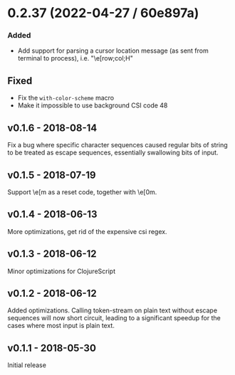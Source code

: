 # 0.2.37 (2022-04-27 / 60e897a)

### Added

- Add support for parsing a cursor location message (as sent from terminal to process), i.e. "\e[row;col;H"

## Fixed

- Fix the `with-color-scheme` macro
- Make it impossible to use background CSI code 48

## v0.1.6 - 2018-08-14

Fix a bug where specific character sequences caused regular bits of string to be
treated as escape sequences, essentially swallowing bits of input.

## v0.1.5 - 2018-07-19

Support \e[m as a reset code, together with \e[0m.

## v0.1.4 - 2018-06-13

More optimizations, get rid of the expensive csi regex.

## v0.1.3 - 2018-06-12

Minor optimizations for ClojureScript

## v0.1.2 - 2018-06-12

Added optimizations. Calling token-stream on plain text without escape sequences
will now short circuit, leading to a significant speedup for the cases where
most input is plain text.

## v0.1.1 - 2018-05-30

Initial release